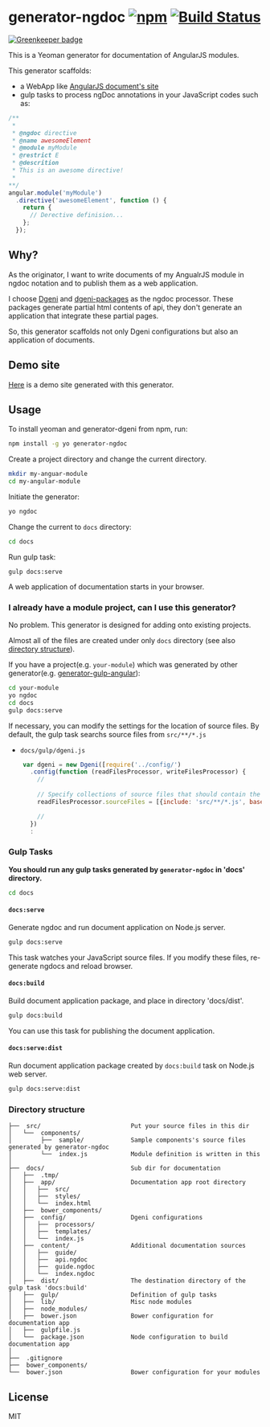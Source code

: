 # generator-ngdoc [![npm](http://img.shields.io/npm/v/generator-ngdoc.svg)](https://www.npmjs.com/package/generator-ngdoc) [![Build Status](https://travis-ci.org/Quramy/generator-ngdoc.svg)](https://travis-ci.org/Quramy/generator-ngdoc)

[![Greenkeeper badge](https://badges.greenkeeper.io/Quramy/generator-ngdoc.svg)](https://greenkeeper.io/)

This is a Yeoman generator for documentation of AngularJS modules.

This generator scaffolds:

+ a WebApp like [AngularJS document's site](https://angularjs.org/)
+ gulp tasks to process ngDoc annotations in your JavaScript codes such as:

```js
/**
 *
 * @ngdoc directive
 * @name awesomeElement
 * @module myModule
 * @restrict E
 * @descrition
 * This is an awesome directive!
 *
**/
angular.module('myModule')
  .directive('awesomeElement', function () {
    return {
      // Derective definision...
    };
  });
```

## Why?
As the originator, I want to write documents of my AngualrJS module in ngdoc notation and to publish them as a web application.

I choose [Dgeni](https://github.com/angular/dgeni) and [dgeni-packages](https://github.com/angular/dgeni-packages) as the ngdoc processor.
These packages generate partial html contents of api, they don't generate an application that integrate these partial pages.

So, this generator scaffolds not only Dgeni configurations but also an application of documents.


## Demo site
[Here](https://quramy.github.io/example-of-generator-ngdoc/index.html) is a demo site generated with this generator. 

## Usage

To install yeoman and generator-dgeni from npm, run:

```bash
npm install -g yo generator-ngdoc
```

Create a project directory and change the current directory.

```bash
mkdir my-anguar-module
cd my-angular-module
```

Initiate the generator:

```bash
yo ngdoc
```

Change the current to `docs` directory:

```bash
cd docs
```

Run gulp task:

```
gulp docs:serve
```

A web application of documentation starts in your browser.

### I already have a module project, can I use this generator?
No problem. This generator is designed for adding onto existing projects.

Almost all of the files are created under only `docs` directory (see also [directory structure](#directory-structure)).

If you have a project(e.g. `your-module`) which was generated by other generator(e.g. [generator-gulp-angular](https://github.com/Swiip/generator-gulp-angular)):

```bash
cd your-module
yo ngdoc
cd docs
gulp docs:serve
```

If necessary, you can modify the settings for the location of source files.
By default, the gulp task searchs source files from `src/**/*.js`

+ `docs/gulp/dgeni.js`

```js
    var dgeni = new Dgeni([require('../config/')
      .config(function (readFilesProcessor, writeFilesProcessor) {
        //
        
        // Specify collections of source files that should contain the documentation to extract
        readFilesProcessor.sourceFiles = [{include: 'src/**/*.js', basePath: 'src'}, {include: 'docs/content/**/*.ngdoc',basePath: 'docs/content'}];

        //
      })
      :
```


### Gulp Tasks
__You should run any gulp tasks generated by `generator-ngdoc` in 'docs' directory.__

```bash
cd docs
```

#### `docs:serve`
Generate ngdoc and run document application on Node.js server.

```bash
gulp docs:serve
```

This task watches your JavaScript source files.
If you modify these files, re-generate ngdocs and reload browser.

#### `docs:build`
Build document application package, and place in directory 'docs/dist'.

```bash
gulp docs:build
```

You can use this task for publishing the document application.

#### `docs:serve:dist`
Run document application package created by `docs:build` task on Node.js web server.

```bash
gulp docs:serve:dist
```

### Directory structure

```
├──  src/                         Put your source files in this dir
│   └──  components/
│        ├──  sample/             Sample components's source files generated by generator-ngdoc
│        └──  index.js            Module definition is written in this
│
├──  docs/                        Sub dir for documentation
│   ├──  .tmp/                    
│   ├──  app/                     Documentation app root directory
│   │   ├──  src/
│   │   ├──  styles/
│   │   └──  index.html
│   ├──  bower_components/
│   ├──  config/                  Dgeni configurations
│   │   ├──  processors/
│   │   ├──  templates/
│   │   └──  index.js
│   ├──  content/                 Additional documentation sources
│   │   ├──  guide/
│   │   ├──  api.ngdoc
│   │   ├──  guide.ngdoc
│   │   └──  index.ngdoc
│   ├──  dist/                    The destination directory of the gulp task 'docs:build'
│   ├──  gulp/                    Definition of gulp tasks
│   ├──  lib/                     Misc node modules
│   ├──  node_modules/
│   ├──  bower.json               Bower configuration for documentation app
│   ├──  gulpfile.js
│   └──  package.json             Node configuration to build documentation app
│
├──  .gitignore
├──  bower_components/
└──  bower.json                   Bower configuration for your modules
```

## License

MIT
